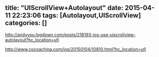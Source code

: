 title: "UIScrollView+Autolayout"
date: 2015-04-11 22:23:06
tags: [Autolayout,UIScrollView]
categories: []
---

http://andyyou.logdown.com/posts/218193-ios-use-uiscrollview-autolayout?hc_location=ufi

http://www.cocoachina.com/ios/20150104/10810.html?hc_location=ufi


